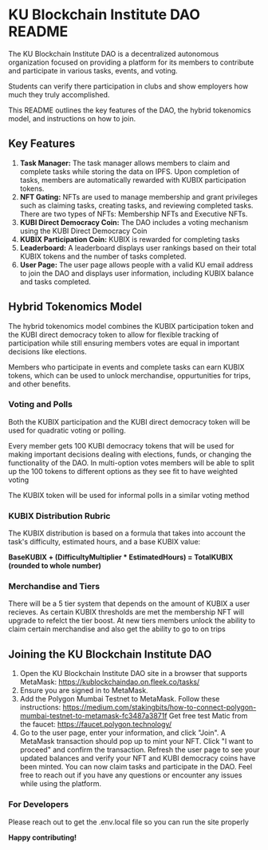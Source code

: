 # KU Blockchain Institute DAO README

The KU Blockchain Institute DAO is a decentralized autonomous organization focused on providing a platform for its members to contribute and participate in various tasks, events, and voting.

Students can verify there participation in clubs and show employers how much they truly accomplished.

This README outlines the key features of the DAO, the hybrid tokenomics model, and instructions on how to join.

## Key Features

1. **Task Manager:** The task manager allows members to claim and complete tasks while storing the data on IPFS. Upon completion of tasks, members are automatically rewarded with KUBIX participation tokens. 
2. **NFT Gating:** NFTs are used to manage membership and grant privileges such as claiming tasks, creating tasks, and reviewing completed tasks. There are two types of NFTs: Membership NFTs and Executive NFTs.
3. **KUBI Direct Democracy Coin:** The DAO includes a voting mechanism using the KUBI Direct Democracy Coin
4. **KUBIX Participation Coin:** KUBIX is rewarded for completing tasks
5. **Leaderboard:** A leaderboard displays user rankings based on their total KUBIX tokens and the number of tasks completed.
6. **User Page:** The user page allows people with a valid KU email address to join the DAO and displays user information, including KUBIX balance and tasks completed.


## Hybrid Tokenomics Model

The hybrid tokenomics model combines the KUBIX participation token and the KUBI direct democracy token to allow for flexible tracking of participation while still ensuring members votes are equal in important decisions like elections. 

Members who participate in events and complete tasks can earn KUBIX tokens, which can be used to unlock merchandise, oppurtunities for trips, and other benefits.

### Voting and Polls
Both the KUBIX participation and the KUBI direct democracy token will be used for quadratic voting or polling.

Every member gets 100 KUBI democracy tokens that will be used for making important decisions dealing with elections, funds, or changing the functionality of the DAO. In multi-option votes members will be able to split up the 100 tokens to different options as they see fit to have weighted voting

The KUBIX token will be used for informal polls in a similar voting method

### KUBIX Distribution Rubric
The KUBIX distribution is based on a formula that takes into account the task's difficulty, estimated hours, and a base KUBIX value:

**BaseKUBIX + (DifficultyMultiplier * EstimatedHours) = TotalKUBIX (rounded to whole number)**

### Merchandise and Tiers
There will be a 5 tier system that depends on the amount of KUBIX a user recieves. As certain KUBIX thresholds are met the membership NFT will upgrade to refelct the tier boost. At new tiers members unlock the ability to claim certain merchandise and also get the ability to go to on trips

## Joining the KU Blockchain Institute DAO

1. Open the KU Blockchain Institute DAO site in a browser that supports MetaMask: https://kublockchaindao.on.fleek.co/tasks/
2. Ensure you are signed in to MetaMask.
3. Add the Polygon Mumbai Testnet to MetaMask. Follow these instructions: https://medium.com/stakingbits/how-to-connect-polygon-mumbai-testnet-to-metamask-fc3487a3871f
Get free test Matic from the faucet: https://faucet.polygon.technology/
4. Go to the user page, enter your information, and click "Join".
A MetaMask transaction should pop up to mint your NFT. Click "I want to proceed" and confirm the transaction.
Refresh the user page to see your updated balances and verify your NFT and KUBI democracy coins have been minted.
You can now claim tasks and participate in the DAO.
Feel free to reach out if you have any questions or encounter any issues while using the platform. 

### For Developers
Please reach out to get the .env.local file so you can run the site properly

**Happy contributing!**
